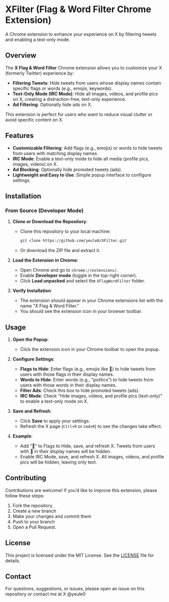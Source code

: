 # XFilter (Flag & Word Filter Chrome Extension)


A Chrome extension to enhance your experience on X by filtering tweets and enabling a text-only mode.

## Overview

The **X Flag & Word Filter** Chrome extension allows you to customize your X (formerly Twitter) experience by:
- **Filtering Tweets**: Hide tweets from users whose display names contain specific flags or words (e.g., emojis, keywords).
- **Text-Only Mode (IRC Mode)**: Hide all images, videos, and profile pics on X, creating a distraction-free, text-only experience.
- **Ad Filtering**: Optionally hide ads on X.

This extension is perfect for users who want to reduce visual clutter or avoid specific content on X.

## Features

- **Customizable Filtering**: Add flags (e.g., emojis) or words to hide tweets from users with matching display names.
- **IRC Mode**: Enable a text-only mode to hide all media (profile pics, images, videos) on X.
- **Ad Blocking**: Optionally hide promoted tweets (ads).
- **Lightweight and Easy to Use**: Simple popup interface to configure settings.

## Installation

### From Source (Developer Mode)

1. **Clone or Download the Repository**:
   - Clone this repository to your local machine:
     ```bash
     git clone https://github.com/yeule0/XFilter.git
     ```
   - Or download the ZIP file and extract it.

2. **Load the Extension in Chrome**:
   - Open Chrome and go to `chrome://extensions/`.
   - Enable **Developer mode** (toggle in the top-right corner).
   - Click **Load unpacked** and select the `XFlagWordFilter` folder.

3. **Verify Installation**:
   - The extension should appear in your Chrome extensions list with the name "X Flag & Word Filter."
   - You should see the extension icon in your browser toolbar.


## Usage

1. **Open the Popup**:
   - Click the extension icon in your Chrome toolbar to open the popup.

2. **Configure Settings**:
   - **Flags to Hide**: Enter flags (e.g., emojis like 🌈) to hide tweets from users with those flags in their display names.
   - **Words to Hide**: Enter words (e.g., "politics") to hide tweets from users with those words in their display names.
   - **Filter Ads**: Check this box to hide promoted tweets (ads).
   - **IRC Mode**: Check "Hide images, videos, and profile pics (text-only)" to enable a text-only mode on X.

3. **Save and Refresh**:
   - Click **Save** to apply your settings.
   - Refresh the X page (`Ctrl+R` or `Cmd+R`) to see the changes take effect.

4. **Example**:
   - Add "🌈" to Flags to Hide, save, and refresh X. Tweets from users with 🌈 in their display names will be hidden.
   - Enable IRC Mode, save, and refresh X. All images, videos, and profile pics will be hidden, leaving only text.

## Contributing

Contributions are welcome! If you’d like to improve this extension, please follow these steps:

1. Fork the repository.
2. Create a new branch 
3. Make your changes and commit them 
4. Push to your branch
5. Open a Pull Request.

## License

This project is licensed under the MIT License. See the [LICENSE](LICENSE) file for details.


## Contact

For questions, suggestions, or issues, please open an issue on this repository or contact me at X @yeule0
